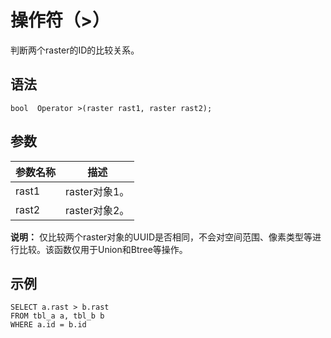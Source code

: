 # 操作符（\>）

判断两个raster的ID的比较关系。

## 语法

```
bool  Operator >(raster rast1, raster rast2);
```

## 参数

|参数名称|描述|
|----|--|
|rast1|raster对象1。|
|rast2|raster对象2。|

**说明：** 仅比较两个raster对象的UUID是否相同，不会对空间范围、像素类型等进行比较。该函数仅用于Union和Btree等操作。

## 示例

```
SELECT a.rast > b.rast 
FROM tbl_a a, tbl_b b
WHERE a.id = b.id
```

